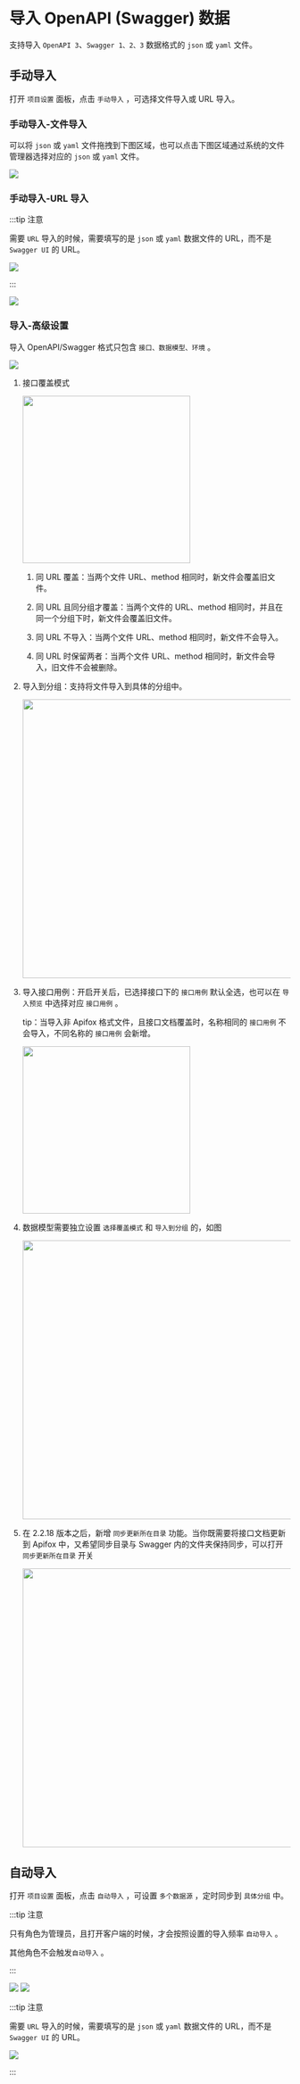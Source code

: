 # 导入 OpenAPI (Swagger) 数据

支持导入 `OpenAPI 3`、`Swagger 1、2、3` 数据格式的 `json` 或 `yaml` 文件。

## 手动导入

打开 `项目设置` 面板，点击 `手动导入` ，可选择文件导入或 URL 导入。

### 手动导入-文件导入

可以将 `json` 或 `yaml` 文件拖拽到下图区域，也可以点击下图区域通过系统的文件管理器选择对应的 `json` 或 `yaml` 文件。

<img src="../../../assets/img/import/import-swagger-1.png" />

### 手动导入-URL 导入

:::tip 注意

需要 `URL` 导入的时候，需要填写的是 `json` 或 `yaml` 数据文件的 URL，而不是 `Swagger UI` 的 URL。

<img src="../../../assets/img/import/import-7.png" />

:::

<img src="../../../assets/img/import/import-swagger-2.png" />

### 导入-高级设置

导入 OpenAPI/Swagger 格式只包含 `接口、数据模型、环境` 。

<img src="../../../assets/img/import/import-swagger-3.png" />

1.  接口覆盖模式

    <img src="../../../assets/img/import/import-swagger-6.png" width="300px" />

    1. 同 URL 覆盖：当两个文件 URL、method 相同时，新文件会覆盖旧文件。

    2. 同 URL 且同分组才覆盖：当两个文件的 URL、method 相同时，并且在同一个分组下时，新文件会覆盖旧文件。

    3. 同 URL 不导入：当两个文件 URL、method 相同时，新文件不会导入。

    4. 同 URL 时保留两者：当两个文件 URL、method 相同时，新文件会导入，旧文件不会被删除。

2.  导入到分组：支持将文件导入到具体的分组中。

    <img src="../../../assets/img/import/import-swagger-7.png" width="500px" />

3.  导入接口用例：开启开关后，已选择接口下的 `接口用例` 默认全选，也可以在 `导入预览` 中选择对应 `接口用例` 。

    tip：当导入非 Apifox 格式文件，且接口文档覆盖时，名称相同的 `接口用例` 不会导入，不同名称的 `接口用例` 会新增。

    <img src="../../../assets/img/import/import-swagger-8.png" width="300px" />

4.  数据模型需要独立设置 `选择覆盖模式` 和 `导入到分组` 的，如图

    <img src="../../../assets/img/import/import-swagger-9.png" width="500px" />

5.  在 2.2.18 版本之后，新增 `同步更新所在目录` 功能。当你既需要将接口文档更新到 Apifox 中，又希望同步目录与 Swagger 内的文件夹保持同步，可以打开 `同步更新所在目录` 开关

    <img src="../../../assets/img/import/import-swagger-10.png" width="500px" />

## 自动导入

打开 `项目设置` 面板，点击 `自动导入` ，可设置 `多个数据源` ，定时同步到 `具体分组` 中。

:::tip 注意

只有角色为管理员，且打开客户端的时候，才会按照设置的导入频率 `自动导入` 。

其他角色不会触发`自动导入` 。

:::

<img src="../../../assets/img/import/import-swagger-4.png" />

<img src="../../../assets/img/import/import-swagger-5.png" />

:::tip 注意

需要 `URL` 导入的时候，需要填写的是 `json` 或 `yaml` 数据文件的 URL，而不是 `Swagger UI` 的 URL。

<img src="../../../assets/img/import/import-7.png" />

:::

